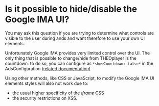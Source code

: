 # Is it possible to hide/disable the Google IMA UI?

You may ask this question if you are trying to determine what controls are visible to the user during ands and want therefore to use your own UI elements.

Unfortunately Google IMA provides very limited control over the UI. The only thing that is possible to change/hide from THEOplayer is the countdown: to do so, you can configure as `*showCountdown: false*` in the AdsConfiguration ([related documentation](pathname:///theoplayer/v4/api-reference/web/classes/Player.html)).

Using other methods, like CSS or JavaScript, to modify the Google IMA UI elements styles will also not work due to:

- the usual higher specificity of the _iframe_ CSS
- the security restrictions on XSS.
